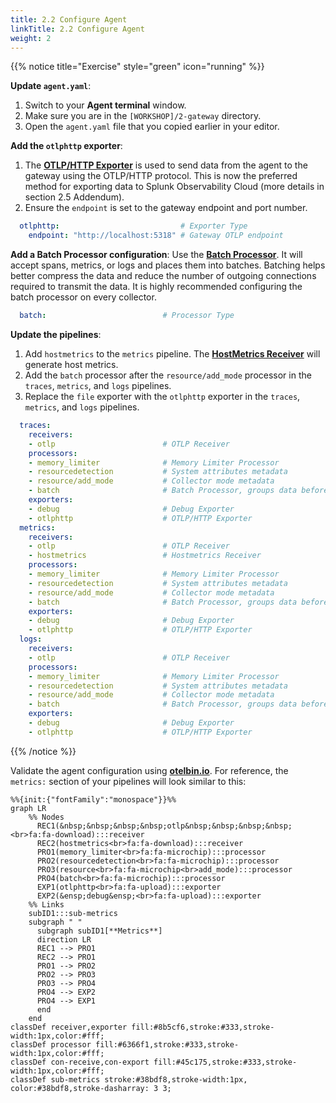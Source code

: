 ```yaml
---
title: 2.2 Configure Agent
linkTitle: 2.2 Configure Agent
weight: 2
---
```


{{% notice title="Exercise" style="green" icon="running" %}}

**Update `agent.yaml`**:

1. Switch to your **Agent terminal** window.
2. Make sure you are in the `[WORKSHOP]/2-gateway` directory.
3. Open the `agent.yaml` file that you copied earlier in your editor.

**Add the `otlphttp` exporter**:

1. The [**OTLP/HTTP Exporter**](https://docs.splunk.com/observability/en/gdi/opentelemetry/components/otlphttp-exporter.html) is used to send data from the agent to the gateway using the OTLP/HTTP protocol. This is now the preferred method for exporting data to Splunk Observability Cloud (more details in section 2.5 Addendum).
2. Ensure the `endpoint` is set to the gateway endpoint and port number.
<!--
3. Add the `X-SF-Token` header with a random value. During this workshop, you can use **any** value for `X-SF-TOKEN`. However, if you are connecting to Splunk Observability Cloud, this is where you will need to enter your Splunk Access Token (more details in Section 2.5 Addendum).
-->

```yaml
  otlphttp:                           # Exporter Type
    endpoint: "http://localhost:5318" # Gateway OTLP endpoint
```

**Add a Batch Processor configuration**: Use the [**Batch Processor**](https://github.com/open-telemetry/opentelemetry-collector/blob/main/processor/batchprocessor/README.md). It will accept spans, metrics, or logs and places them into batches. Batching helps better compress the data and reduce the number of outgoing connections required to transmit the data. It is highly recommended configuring the batch processor on every collector.

```yaml
  batch:                          # Processor Type
```

**Update the pipelines**:

1. Add `hostmetrics` to the `metrics` pipeline. The [**HostMetrics Receiver**](https://github.com/open-telemetry/opentelemetry-collector-contrib/tree/main/receiver/hostmetricsreceiver#readme) will generate host metrics.
2. Add the `batch` processor after the `resource/add_mode` processor in the `traces`, `metrics`, and `logs` pipelines.
3. Replace the `file` exporter with the `otlphttp` exporter in the `traces`, `metrics`, and `logs` pipelines.

```yaml
  traces:
    receivers: 
    - otlp                        # OTLP Receiver
    processors:
    - memory_limiter              # Memory Limiter Processor
    - resourcedetection           # System attributes metadata
    - resource/add_mode           # Collector mode metadata
    - batch                       # Batch Processor, groups data before send
    exporters:
    - debug                       # Debug Exporter 
    - otlphttp                    # OTLP/HTTP Exporter
  metrics:
    receivers: 
    - otlp                        # OTLP Receiver
    - hostmetrics                 # Hostmetrics Receiver
    processors:
    - memory_limiter              # Memory Limiter Processor
    - resourcedetection           # System attributes metadata
    - resource/add_mode           # Collector mode metadata
    - batch                       # Batch Processor, groups data before send
    exporters:
    - debug                       # Debug Exporter 
    - otlphttp                    # OTLP/HTTP Exporter
  logs:
    receivers: 
    - otlp                        # OTLP Receiver
    processors:
    - memory_limiter              # Memory Limiter Processor
    - resourcedetection           # System attributes metadata
    - resource/add_mode           # Collector mode metadata
    - batch                       # Batch Processor, groups data before send
    exporters:
    - debug                       # Debug Exporter 
    - otlphttp                    # OTLP/HTTP Exporter
```

{{% /notice %}}

Validate the agent configuration using **[otelbin.io](https://www.otelbin.io/)**. For reference, the `metrics:` section of your pipelines will look similar to this:

```mermaid
%%{init:{"fontFamily":"monospace"}}%%
graph LR
    %% Nodes
      REC1(&nbsp;&nbsp;&nbsp;&nbsp;otlp&nbsp;&nbsp;&nbsp;&nbsp;<br>fa:fa-download):::receiver
      REC2(hostmetrics<br>fa:fa-download):::receiver
      PRO1(memory_limiter<br>fa:fa-microchip):::processor
      PRO2(resourcedetection<br>fa:fa-microchip):::processor
      PRO3(resource<br>fa:fa-microchip<br>add_mode):::processor
      PRO4(batch<br>fa:fa-microchip):::processor
      EXP1(otlphttp<br>fa:fa-upload):::exporter
      EXP2(&ensp;debug&ensp;<br>fa:fa-upload):::exporter
    %% Links
    subID1:::sub-metrics
    subgraph " "
      subgraph subID1[**Metrics**]
      direction LR
      REC1 --> PRO1
      REC2 --> PRO1
      PRO1 --> PRO2
      PRO2 --> PRO3
      PRO3 --> PRO4
      PRO4 --> EXP2
      PRO4 --> EXP1
      end
    end
classDef receiver,exporter fill:#8b5cf6,stroke:#333,stroke-width:1px,color:#fff;
classDef processor fill:#6366f1,stroke:#333,stroke-width:1px,color:#fff;
classDef con-receive,con-export fill:#45c175,stroke:#333,stroke-width:1px,color:#fff;
classDef sub-metrics stroke:#38bdf8,stroke-width:1px, color:#38bdf8,stroke-dasharray: 3 3;
```
